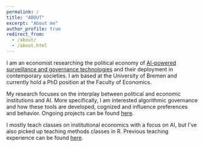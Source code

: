 ```yaml
---
permalink: /
title: "ABOUT"
excerpt: "About me"
author_profile: true
redirect_from: 
  - /about/
  - /about.html
---
```

I am an economist researching the political economy of <a href="https://journals.sagepub.com/doi/10.1177/00104140241290208">AI-powered surveillance and governance technologies</a> and their deployment in contemporary societies. I am based at the University of Bremen and currently hold a PhD position at the Faculty of Economics.

My research focuses on the interplay between political and economic institutions and AI. More specifically, I am interested algorithmic governance and how these tools are developed, cognized and influence preferences and behavior. Ongoing projects can be found <a href="https://dkarpa.github.io/projects/">here</a>.

I mostly teach classes on institutional economics with a focus on AI, but I've also picked up teaching methods classes in R. Previous teaching experience can be found <a href="https://dkarpa.github.io/teaching/">here</a>.